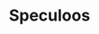 ---
layout: epice
categories: [recettes]
hidden: true
lang: fr
sitemap: false
title: Speculoos
type: epice
ingredients: 
  - nom: cannelle
    qte: 4
    unite: cuillères à café
  - nom: clous de girofle
    qte: 2
  - nom: sel
    qte: 0.5
    unite: cuillère à café
  - nom: gingembre
    qte: 0.5
    unite: cuillère à café
  - nom: muscade
    qte: 0.5
    unite: cuillère à café
  - nom: cardamome
    qte: 0.5
    unite: cuillères à café
  - nom: poivre noir
    qte: 0.25
    unite: cuillère à café
utilisations:
  - Biscuits Speculoos
  - Pâte sablée
---